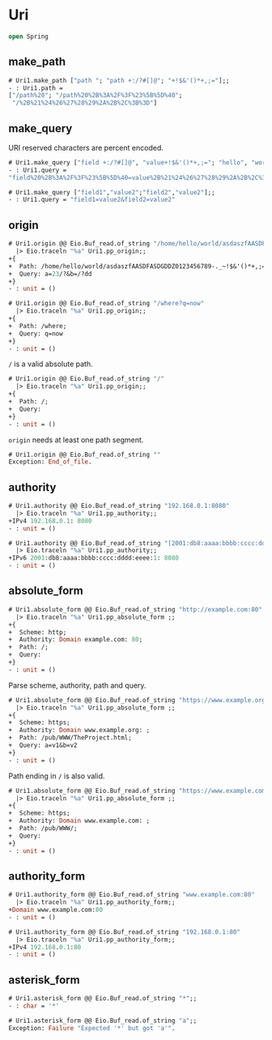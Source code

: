 # Uri 

```ocaml
open Spring
```

## make_path

```ocaml
# Uri1.make_path ["path "; "path +:/?#[]@"; "+!$&'()*+,;="];;
- : Uri1.path =
["/path%20"; "/path%20%2B%3A%2F%3F%23%5B%5D%40";
 "/%2B%21%24%26%27%28%29%2A%2B%2C%3B%3D"]
```

## make_query

URI reserved characters are percent encoded.

```ocaml
# Uri1.make_query ["field +:/?#[]@", "value+!$&'()*+,;="; "hello", "world"];;
- : Uri1.query =
"field%20%2B%3A%2F%3F%23%5B%5D%40=value%2B%21%24%26%27%28%29%2A%2B%2C%3B%3D&hello=world"

# Uri1.make_query ["field1","value2";"field2","value2"];;
- : Uri1.query = "field1=value2&field2=value2"
```

## origin

```ocaml
# Uri1.origin @@ Eio.Buf_read.of_string "/home/hello/world/asdaszfAASDFASDGDDZ0123456789-._~!$&'()*+,;=:%AF%9A?a=23/?&b=/?dd"
  |> Eio.traceln "%a" Uri1.pp_origin;;
+{
+  Path: /home/hello/world/asdaszfAASDFASDGDDZ0123456789-._~!$&'()*+,;=:%AF%9A;
+  Query: a=23/?&b=/?dd
+}
- : unit = ()

# Uri1.origin @@ Eio.Buf_read.of_string "/where?q=now"
  |> Eio.traceln "%a" Uri1.pp_origin;;
+{
+  Path: /where;
+  Query: q=now
+}
- : unit = ()
```

`/` is a valid absolute path.

```ocaml
# Uri1.origin @@ Eio.Buf_read.of_string "/"
  |> Eio.traceln "%a" Uri1.pp_origin;;
+{
+  Path: /;
+  Query:
+}
- : unit = ()
```

`origin` needs at least one path segment.

```ocaml
# Uri1.origin @@ Eio.Buf_read.of_string ""
Exception: End_of_file.
```

## authority 

```ocaml
# Uri1.authority @@ Eio.Buf_read.of_string "192.168.0.1:8080"
  |> Eio.traceln "%a" Uri1.pp_authority;;
+IPv4 192.168.0.1: 8080
- : unit = ()

# Uri1.authority @@ Eio.Buf_read.of_string "[2001:db8:aaaa:bbbb:cccc:dddd:eeee:1]:8080"
  |> Eio.traceln "%a" Uri1.pp_authority;;
+IPv6 2001:db8:aaaa:bbbb:cccc:dddd:eeee:1: 8080
- : unit = ()
```

## absolute_form

```ocaml
# Uri1.absolute_form @@ Eio.Buf_read.of_string "http://example.com:80"
  |> Eio.traceln "%a" Uri1.pp_absolute_form ;;
+{
+  Scheme: http;
+  Authority: Domain example.com: 80;
+  Path: /;
+  Query:
+}
- : unit = ()
```

Parse scheme, authority, path and query.

```ocaml
# Uri1.absolute_form @@ Eio.Buf_read.of_string "https://www.example.org/pub/WWW/TheProject.html?a=v1&b=v2"
  |> Eio.traceln "%a" Uri1.pp_absolute_form ;;
+{
+  Scheme: https;
+  Authority: Domain www.example.org: ;
+  Path: /pub/WWW/TheProject.html;
+  Query: a=v1&b=v2
+}
- : unit = ()
```

Path ending in `/` is also valid.

```ocaml
# Uri1.absolute_form @@ Eio.Buf_read.of_string "https://www.example.com/pub/WWW/"
  |> Eio.traceln "%a" Uri1.pp_absolute_form ;;
+{
+  Scheme: https;
+  Authority: Domain www.example.com: ;
+  Path: /pub/WWW/;
+  Query:
+}
- : unit = ()
```

## authority_form

```ocaml
# Uri1.authority_form @@ Eio.Buf_read.of_string "www.example.com:80"
  |> Eio.traceln "%a" Uri1.pp_authority_form;;
+Domain www.example.com:80
- : unit = ()

# Uri1.authority_form @@ Eio.Buf_read.of_string "192.168.0.1:80"
  |> Eio.traceln "%a" Uri1.pp_authority_form;;
+IPv4 192.168.0.1:80
- : unit = ()
```

## asterisk_form

```ocaml
# Uri1.asterisk_form @@ Eio.Buf_read.of_string "*";;
- : char = '*'

# Uri1.asterisk_form @@ Eio.Buf_read.of_string "a";;
Exception: Failure "Expected '*' but got 'a'".
```
